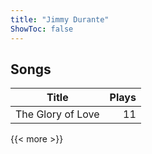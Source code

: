 ```yaml
---
title: "Jimmy Durante"
ShowToc: false
---
```


## Songs
Title | Plays 
----- | -----: 
The Glory of Love | 11

{{< more >}}